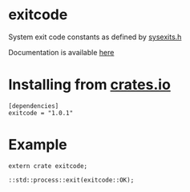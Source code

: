 # exitcode
System exit code constants as defined by [sysexits.h](https://www.freebsd.org/cgi/man.cgi?query=sysexits&apropos=0&sektion=0&manpath=FreeBSD+4.3-RELEASE&format=html)

Documentation is available [here](https://docs.rs/exitcode)

# Installing from [crates.io](https://crates.io/crates/exitcode)
```
[dependencies]
exitcode = "1.0.1"
```
# Example
```
extern crate exitcode;

::std::process::exit(exitcode::OK);
```
